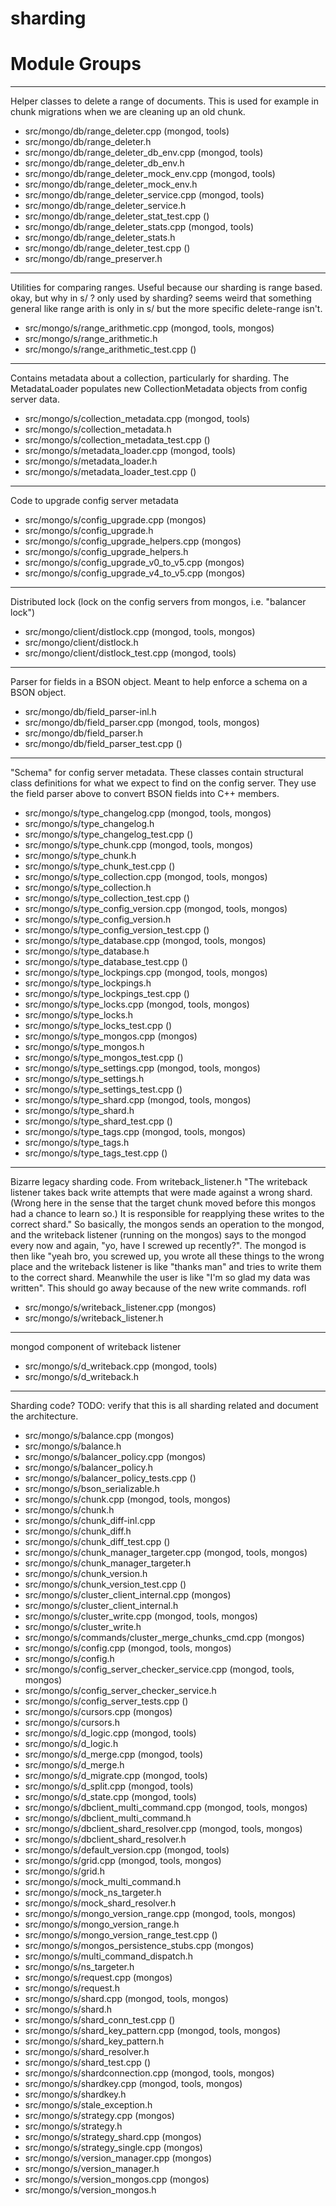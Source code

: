 # sharding

# Module Groups

-------------

Helper classes to delete a range of documents. This is used for example in chunk migrations  when we are cleaning up an old chunk.

- src/mongo/db/range\_deleter.cpp   (mongod, tools)
- src/mongo/db/range\_deleter.h
- src/mongo/db/range\_deleter\_db\_env.cpp   (mongod, tools)
- src/mongo/db/range\_deleter\_db\_env.h
- src/mongo/db/range\_deleter\_mock\_env.cpp   (mongod, tools)
- src/mongo/db/range\_deleter\_mock\_env.h
- src/mongo/db/range\_deleter\_service.cpp   (mongod, tools)
- src/mongo/db/range\_deleter\_service.h
- src/mongo/db/range\_deleter\_stat\_test.cpp   ()
- src/mongo/db/range\_deleter\_stats.cpp   (mongod, tools)
- src/mongo/db/range\_deleter\_stats.h
- src/mongo/db/range\_deleter\_test.cpp   ()
- src/mongo/db/range\_preserver.h

-------------

Utilities for comparing ranges. Useful because our sharding is range based.   okay, but why in s/ ? only used by sharding? seems weird that something   general like range arith is only in s/ but the more specific delete-range   isn't.

- src/mongo/s/range\_arithmetic.cpp   (mongod, tools, mongos)
- src/mongo/s/range\_arithmetic.h
- src/mongo/s/range\_arithmetic\_test.cpp   ()

-------------

Contains metadata about a collection, particularly for sharding. The MetadataLoader populates new  CollectionMetadata objects from config server data.

- src/mongo/s/collection\_metadata.cpp   (mongod, tools)
- src/mongo/s/collection\_metadata.h
- src/mongo/s/collection\_metadata\_test.cpp   ()
- src/mongo/s/metadata\_loader.cpp   (mongod, tools)
- src/mongo/s/metadata\_loader.h
- src/mongo/s/metadata\_loader\_test.cpp   ()

-------------

Code to upgrade config server metadata

- src/mongo/s/config\_upgrade.cpp   (mongos)
- src/mongo/s/config\_upgrade.h
- src/mongo/s/config\_upgrade\_helpers.cpp   (mongos)
- src/mongo/s/config\_upgrade\_helpers.h
- src/mongo/s/config\_upgrade\_v0\_to\_v5.cpp   (mongos)
- src/mongo/s/config\_upgrade\_v4\_to\_v5.cpp   (mongos)

-------------

Distributed lock (lock on the config servers from mongos, i.e. "balancer lock")

- src/mongo/client/distlock.cpp   (mongod, tools, mongos)
- src/mongo/client/distlock.h
- src/mongo/client/distlock\_test.cpp   (mongod, tools)

-------------

Parser for fields in a BSON object. Meant to help enforce a schema on a BSON object.

- src/mongo/db/field\_parser-inl.h
- src/mongo/db/field\_parser.cpp   (mongod, tools, mongos)
- src/mongo/db/field\_parser.h
- src/mongo/db/field\_parser\_test.cpp   ()

-------------

"Schema" for config server metadata. These classes contain structural class definitions for what  we expect to find on the config server. They use the field parser above to convert BSON fields  into C++ members.

- src/mongo/s/type\_changelog.cpp   (mongod, tools, mongos)
- src/mongo/s/type\_changelog.h
- src/mongo/s/type\_changelog\_test.cpp   ()
- src/mongo/s/type\_chunk.cpp   (mongod, tools, mongos)
- src/mongo/s/type\_chunk.h
- src/mongo/s/type\_chunk\_test.cpp   ()
- src/mongo/s/type\_collection.cpp   (mongod, tools, mongos)
- src/mongo/s/type\_collection.h
- src/mongo/s/type\_collection\_test.cpp   ()
- src/mongo/s/type\_config\_version.cpp   (mongod, tools, mongos)
- src/mongo/s/type\_config\_version.h
- src/mongo/s/type\_config\_version\_test.cpp   ()
- src/mongo/s/type\_database.cpp   (mongod, tools, mongos)
- src/mongo/s/type\_database.h
- src/mongo/s/type\_database\_test.cpp   ()
- src/mongo/s/type\_lockpings.cpp   (mongod, tools, mongos)
- src/mongo/s/type\_lockpings.h
- src/mongo/s/type\_lockpings\_test.cpp   ()
- src/mongo/s/type\_locks.cpp   (mongod, tools, mongos)
- src/mongo/s/type\_locks.h
- src/mongo/s/type\_locks\_test.cpp   ()
- src/mongo/s/type\_mongos.cpp   (mongos)
- src/mongo/s/type\_mongos.h
- src/mongo/s/type\_mongos\_test.cpp   ()
- src/mongo/s/type\_settings.cpp   (mongod, tools, mongos)
- src/mongo/s/type\_settings.h
- src/mongo/s/type\_settings\_test.cpp   ()
- src/mongo/s/type\_shard.cpp   (mongod, tools, mongos)
- src/mongo/s/type\_shard.h
- src/mongo/s/type\_shard\_test.cpp   ()
- src/mongo/s/type\_tags.cpp   (mongod, tools, mongos)
- src/mongo/s/type\_tags.h
- src/mongo/s/type\_tags\_test.cpp   ()

-------------

Bizarre legacy sharding code.   From writeback\_listener.h  "The writeback listener takes back write attempts that were made against a wrong shard.  (Wrong here in the sense that the target chunk moved before this mongos had a chance to  learn so.) It is responsible for reapplying these writes to the correct shard."   So basically, the mongos sends an operation to the mongod, and the writeback listener (running on  the mongos) says to the mongod every now and again, "yo, have I screwed up recently?". The mongod  is then like "yeah bro, you screwed up, you wrote all these things to the wrong place and the  writeback listener is like "thanks man" and tries to write them to the correct shard. Meanwhile  the user is like "I'm so glad my data was written". This should go away because of the new write  commands.   rofl

- src/mongo/s/writeback\_listener.cpp   (mongos)
- src/mongo/s/writeback\_listener.h

-------------

mongod component of writeback listener

- src/mongo/s/d\_writeback.cpp   (mongod, tools)
- src/mongo/s/d\_writeback.h

-------------

Sharding code? TODO: verify that this is all sharding related and document the architecture.

- src/mongo/s/balance.cpp   (mongos)
- src/mongo/s/balance.h
- src/mongo/s/balancer\_policy.cpp   (mongos)
- src/mongo/s/balancer\_policy.h
- src/mongo/s/balancer\_policy\_tests.cpp   ()
- src/mongo/s/bson\_serializable.h
- src/mongo/s/chunk.cpp   (mongod, tools, mongos)
- src/mongo/s/chunk.h
- src/mongo/s/chunk\_diff-inl.cpp
- src/mongo/s/chunk\_diff.h
- src/mongo/s/chunk\_diff\_test.cpp   ()
- src/mongo/s/chunk\_manager\_targeter.cpp   (mongod, tools, mongos)
- src/mongo/s/chunk\_manager\_targeter.h
- src/mongo/s/chunk\_version.h
- src/mongo/s/chunk\_version\_test.cpp   ()
- src/mongo/s/cluster\_client\_internal.cpp   (mongos)
- src/mongo/s/cluster\_client\_internal.h
- src/mongo/s/cluster\_write.cpp   (mongod, tools, mongos)
- src/mongo/s/cluster\_write.h
- src/mongo/s/commands/cluster\_merge\_chunks\_cmd.cpp   (mongos)
- src/mongo/s/config.cpp   (mongod, tools, mongos)
- src/mongo/s/config.h
- src/mongo/s/config\_server\_checker\_service.cpp   (mongod, tools, mongos)
- src/mongo/s/config\_server\_checker\_service.h
- src/mongo/s/config\_server\_tests.cpp   ()
- src/mongo/s/cursors.cpp   (mongos)
- src/mongo/s/cursors.h
- src/mongo/s/d\_logic.cpp   (mongod, tools)
- src/mongo/s/d\_logic.h
- src/mongo/s/d\_merge.cpp   (mongod, tools)
- src/mongo/s/d\_merge.h
- src/mongo/s/d\_migrate.cpp   (mongod, tools)
- src/mongo/s/d\_split.cpp   (mongod, tools)
- src/mongo/s/d\_state.cpp   (mongod, tools)
- src/mongo/s/dbclient\_multi\_command.cpp   (mongod, tools, mongos)
- src/mongo/s/dbclient\_multi\_command.h
- src/mongo/s/dbclient\_shard\_resolver.cpp   (mongod, tools, mongos)
- src/mongo/s/dbclient\_shard\_resolver.h
- src/mongo/s/default\_version.cpp   (mongod, tools)
- src/mongo/s/grid.cpp   (mongod, tools, mongos)
- src/mongo/s/grid.h
- src/mongo/s/mock\_multi\_command.h
- src/mongo/s/mock\_ns\_targeter.h
- src/mongo/s/mock\_shard\_resolver.h
- src/mongo/s/mongo\_version\_range.cpp   (mongod, tools, mongos)
- src/mongo/s/mongo\_version\_range.h
- src/mongo/s/mongo\_version\_range\_test.cpp   ()
- src/mongo/s/mongos\_persistence\_stubs.cpp   (mongos)
- src/mongo/s/multi\_command\_dispatch.h
- src/mongo/s/ns\_targeter.h
- src/mongo/s/request.cpp   (mongos)
- src/mongo/s/request.h
- src/mongo/s/shard.cpp   (mongod, tools, mongos)
- src/mongo/s/shard.h
- src/mongo/s/shard\_conn\_test.cpp   ()
- src/mongo/s/shard\_key\_pattern.cpp   (mongod, tools, mongos)
- src/mongo/s/shard\_key\_pattern.h
- src/mongo/s/shard\_resolver.h
- src/mongo/s/shard\_test.cpp   ()
- src/mongo/s/shardconnection.cpp   (mongod, tools, mongos)
- src/mongo/s/shardkey.cpp   (mongod, tools, mongos)
- src/mongo/s/shardkey.h
- src/mongo/s/stale\_exception.h
- src/mongo/s/strategy.cpp   (mongos)
- src/mongo/s/strategy.h
- src/mongo/s/strategy\_shard.cpp   (mongos)
- src/mongo/s/strategy\_single.cpp   (mongos)
- src/mongo/s/version\_manager.cpp   (mongos)
- src/mongo/s/version\_manager.h
- src/mongo/s/version\_mongos.cpp   (mongos)
- src/mongo/s/version\_mongos.h
